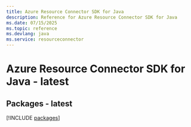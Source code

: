 ```yaml
---
title: Azure Resource Connector SDK for Java
description: Reference for Azure Resource Connector SDK for Java
ms.date: 07/15/2025
ms.topic: reference
ms.devlang: java
ms.service: resourceconnector
---
```

# Azure Resource Connector SDK for Java - latest
## Packages - latest
[!INCLUDE [packages](resource-connector-index.md)]